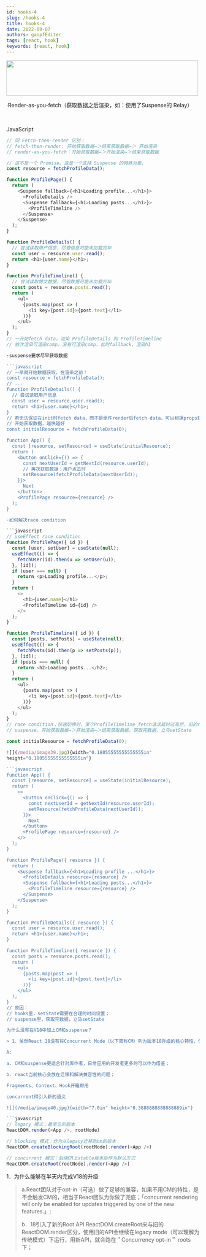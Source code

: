 ```yaml
---
id: hooks-4
slug: /hooks-4
title: hooks-4
date: 2022-09-07
authors: gaopfEditer
tags: [react, hook]
keywords: [react, hook]
---
```


<img src="/media/image36.jpg" width="500" height="92" />

·Render-as-you-fetch（获取数据之后渲染，如：使用了Suspense的 Relay）

<img src="/media/image37.jpg" width="13" height="13" />
<img src="/media/image38.jpg" width="19" height="12" />

JavaScript

```javascript
// 同 Fetch-then-render 区别：
// fetch-then-render: 开始获取数据→＞结束获取数据→＞ 开始渲染
// render-as-you-fetch：开始获取数据→＞开始渲染→＞结束获取数据

// 这不是一个 Promise。这是一个支持 Suspense 的特殊对象。
const resource = fetchProfileData();

function ProfilePage() {
  return (
    <Suspense fallback={<h1>Loading profile...</h1>}>
      <ProfileDetails />
      <Suspense fallback={<h1>Loading posts...</h1>}>
        <ProfileTimeline />
      </Suspense>
    </Suspense>
  );
}

function ProfileDetails() {
  // 尝试读取用户信息，尽管信息可能未加载完毕
  const user = resource.user.read();
  return <h1>{user.name}</h1>;
}

function ProfileTimeline() {
  // 尝试读取博文数据，尽管数据可能未加载完毕
  const posts = resource.posts.read();
  return (
    <ul>
      {posts.map(post => (
        <li key={post.id}>{post.text}</li>
      ))}
    </ul>
  );
}
// 一开始fetch data，渲染 ProfileDetails 和 ProfileTimeline
// 依次渲染可渲染comp，没有可渲染comp，此时fallback，渲染h1

·suspense要求尽早获取数据

```javascript
// 一早就开始数据获取，在渲染之前！
const resource = fetchProfileData();
// ...
function ProfileDetails() {
  // 尝试读取用户信息
  const user = resource.user.read();
  return <h1>{user.name}</h1>;
}
// 若无法保证在init时fetch data，而不是组件render后fetch data，可以根据props获取数据
// 开始获取数据，越快越好
const initialResource = fetchProfileData(0);

function App() {
  const [resource, setResource] = useState(initialResource);
  return (
    <button onClick={() => {
      const nextUserId = getNextId(resource.userId);
      // 再次获取数据：用户点击时
      setResource(fetchProfileData(nextUserId));
    }}>
      Next
    </button>
    <ProfilePage resource={resource} />
  );
}

·如何解决race condition

```javascript
// useEffect race condition
function ProfilePage({ id }) {
  const [user, setUser] = useState(null);
  useEffect(() => {
    fetchUser(id).then(u => setUser(u));
  }, [id]);
  if (user === null) {
    return <p>Loading profile...</p>;
  }
  return (
    <>
      <h1>{user.name}</h1>
      <ProfileTimeline id={id} />
    </>
  );
}

function ProfileTimeline({ id }) {
  const [posts, setPosts] = useState(null);
  useEffect(() => {
    fetchPosts(id).then(p => setPosts(p));
  }, [id]);
  if (posts === null) {
    return <h2>Loading posts...</h2>;
  }
  return (
    <ul>
      {posts.map(post => (
        <li key={post.id}>{post.text}</li>
      ))}
    </ul>
  );
}
// race condition：快速切换时，某个ProfileTimeline fetch请求延时过高后，旧的response会覆盖新的state
// suspense，开始获取数据→＞开始渲染→＞结束获取数据，获取完数据，立马setState

const initialResource = fetchProfileData(0);

![](/media/image39.jpg){width="0.18055555555555555in"
height="0.18055555555555555in"}

```javascript
function App() {
  const [resource, setResource] = useState(initialResource);
  return (
    <>
      <button onClick={() => {
        const nextUserId = getNextId(resource.userId);
        setResource(fetchProfileData(nextUserId));
      }}>
        Next
      </button>
      <ProfilePage resource={resource} />
    </>
  );
}

function ProfilePage({ resource }) {
  return (
    <Suspense fallback={<h1>Loading profile ...</h1>}>
      <ProfileDetails resource={resource} />
      <Suspense fallback={<h1>Loading posts...</h1>}>
        <ProfileTimeline resource={resource} />
      </Suspense>
    </Suspense>
  );
}

function ProfileDetails({ resource }) {
  const user = resource.user.read();
  return <h1>{user.name}</h1>;
}

function ProfileTimeline({ resource }) {
  const posts = resource.posts.read();
  return (
    <ul>
      {posts.map(post => (
        <li key={post.id}>{post.text}</li>
      ))}
    </ul>
  );
}
// 原因：
// hooks里，setState需要在合理的时间设置；
// suspense里，获取完数据，立马setState

为什么没有在V18中加上CM和suspense？

> 1．虽然React 18没有将Concurrent Mode（以下简称CM）列为版本18升级的核心特性，但也将其作为可选项集成在18版本中，为什么不作为必选项？

A:

a. CM和suspense更适合针对库作者，日常应用的开发者更多的可以作为借鉴；

b. react当前核心会放在迁移和解决兼容性的问题；

Fragments、Context、Hook开箱即用

concurrent得引入新的语义

![](/media/image40.jpg){width="7.0in" height="0.3888888888888889in"}

```javascript
// legacy 模式：最常见的版本
ReactDOM.render(<App />, rootNode)

// blocking 模式：作为从legacy迁移到cm的版本
ReactDOM.createBlockingRoot(rootNode).render(<App />)

// concurrent 模式：后续CM上stable版本后作为默认方式
ReactDOM.createRoot(rootNode).render(<App />)
```

1．为什么能够在半天内完成V18的升级

> a.React团队对于opt-in（可选）做了足够的兼容，如果不用CM的特性，是不会触发CM的，相当于React团队为你做了兜底；「concurrent rendering will only be enabled for updates triggered by one of the new features.」;
>
> b．18引入了新的Root API ReactDOM.createRoot来与旧的ReactDOM.render区分，使用旧的API会继续在legacy mode（可以理解为传统模式）下运行，用新API，就会跑在＂Concurrency opt-in＂ roots 下；
